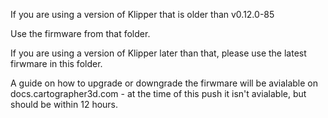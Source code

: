 If you are using a version of Klipper that is older than v0.12.0-85 

Use the firmware from that folder.

If you are using a version of Klipper later than that, please use the latest firwmare in this folder. 

A guide on how to upgrade or downgrade the firwmare will be avialable on docs.cartographer3d.com - at the time of this push it isn't avialable, but should be within 12 hours. 